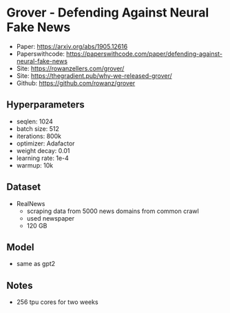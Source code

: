 # Grover - Defending Against Neural Fake News

-   Paper: https://arxiv.org/abs/1905.12616
-   Paperswithcode: https://paperswithcode.com/paper/defending-against-neural-fake-news
-   Site: https://rowanzellers.com/grover/
-   Site: https://thegradient.pub/why-we-released-grover/
-   Github: https://github.com/rowanz/grover

## Hyperparameters

-   seqlen: 1024
-   batch size: 512
-   iterations: 800k
-   optimizer: Adafactor
-   weight decay: 0.01
-   learning rate: 1e-4
-   warmup: 10k

## Dataset

-   RealNews
    -   scraping data from 5000 news domains from common crawl
    -   used newspaper
    -   120 GB

## Model

-   same as gpt2

## Notes

-   256 tpu cores for two weeks
